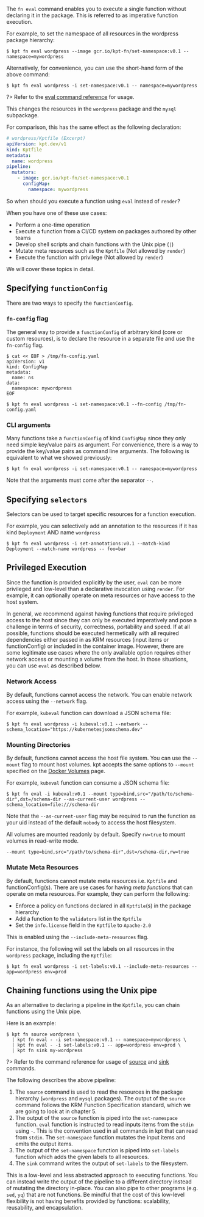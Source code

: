 The `fn eval` command enables you to execute a single function without declaring
it in the package. This is referred to as imperative function execution.

For example, to set the namespace of all resources in the wordpress package
hierarchy:

```shell
$ kpt fn eval wordpress --image gcr.io/kpt-fn/set-namespace:v0.1 -- namespace=mywordpress
```

Alternatively, for convenience, you can use the short-hand form of the above command:

```shell
$ kpt fn eval wordpress -i set-namespace:v0.1 -- namespace=mywordpress
```

?> Refer to the [eval command reference][eval-doc] for usage.

This changes the resources in the `wordpress` package and the `mysql`
subpackage.

For comparison, this has the same effect as the following declaration:

```yaml
# wordpress/Kptfile (Excerpt)
apiVersion: kpt.dev/v1
kind: Kptfile
metadata:
  name: wordpress
pipeline:
  mutators:
    - image: gcr.io/kpt-fn/set-namespace:v0.1
      configMap:
        namespace: mywordpress
```

So when should you execute a function using `eval` instead of `render`?

When you have one of these use cases:

- Perform a one-time operation
- Execute a function from a CI/CD system on packages authored by other teams
- Develop shell scripts and chain functions with the Unix pipe (`|`)
- Mutate meta resources such as the `Kptfile` (Not allowed by `render`)
- Execute the function with privilege (Not allowed by `render`)

We will cover these topics in detail.

## Specifying `functionConfig`

There are two ways to specify the `functionConfig`.

### `fn-config` flag

The general way to provide a `functionConfig` of arbitrary kind (core or custom
resources), is to declare the resource in a separate file and use the
`fn-config` flag.

```shell
$ cat << EOF > /tmp/fn-config.yaml
apiVersion: v1
kind: ConfigMap
metadata:
  name: ns
data:
  namespace: mywordpress
EOF
```

```shell
$ kpt fn eval wordpress -i set-namespace:v0.1 --fn-config /tmp/fn-config.yaml
```

### CLI arguments

Many functions take a `functionConfig` of kind `ConfigMap` since they only need
simple key/value pairs as argument. For convenience, there is a way to provide
the key/value pairs as command line arguments. The following is equivalent to
what we showed previously:

```shell
$ kpt fn eval wordpress -i set-namespace:v0.1 -- namespace=mywordpress
```

Note that the arguments must come after the separator `--`.

## Specifying `selectors`

Selectors can be used to target specific resources for a function execution.

For example, you can selectively add an annotation to the resources if it has kind
`Deployment` AND name `wordpress`

```shell
$ kpt fn eval wordpress -i set-annotations:v0.1 --match-kind Deployment --match-name wordpress -- foo=bar
```

## Privileged Execution

Since the function is provided explicitly by the user, `eval` can be more
privileged and low-level than a declarative invocation using `render`. For
example, it can optionally operate on meta resources or have access to the host
system.

In general, we recommend against having functions that require privileged access
to the host since they can only be executed imperatively and pose a challenge in
terms of security, correctness, portability and speed. If at all possible,
functions should be executed hermetically with all required dependencies either
passed in as KRM resources (input items or functionConfig) or included in the
container image. However, there are some legitimate use cases where the only
available option requires either network access or mounting a volume from the
host. In those situations, you can use `eval` as described below.

### Network Access

By default, functions cannot access the network. You can enable network access
using the `--network` flag.

For example, `kubeval` function can download a JSON schema file:

```shell
$ kpt fn eval wordpress -i kubeval:v0.1 --network -- schema_location="https://kubernetesjsonschema.dev"
```

### Mounting Directories

By default, functions cannot access the host file system. You can use the
`--mount` flag to mount host volumes. kpt accepts the same options to `--mount`
specified on the [Docker Volumes] page.

For example, `kubeval` function can consume a JSON schema file:

```shell
$ kpt fn eval -i kubeval:v0.1 --mount type=bind,src="/path/to/schema-dir",dst=/schema-dir --as-current-user wordpress -- schema_location=file:///schema-dir
```

Note that the `--as-current-user` flag may be required to run the function as
your uid instead of the default `nobody` to access the host filesystem.

All volumes are mounted readonly by default. Specify `rw=true` to mount volumes
in read-write mode.

```
--mount type=bind,src="/path/to/schema-dir",dst=/schema-dir,rw=true
```

### Mutate Meta Resources

By default, functions cannot mutate meta resources i.e. `Kptfile` and
functionConfig(s). There are use cases for having _meta functions_ that can
operate on meta resources. For example, they can perform the following:

- Enforce a policy on functions declared in all `Kptfile`(s) in the package
  hierarchy
- Add a function to the `validators` list in the `Kptfile`
- Set the `info.license` field in the `Kptfile` to `Apache-2.0`

This is enabled using the `--include-meta-resources` flag.

For instance, the following will set the labels on all resources in the
`wordpress` package, including the `Kptfile`:

```shell
$ kpt fn eval wordpress -i set-labels:v0.1 --include-meta-resources -- app=wordpress env=prod
```

## Chaining functions using the Unix pipe

As an alternative to declaring a pipeline in the `Kptfile`, you can chain
functions using the Unix pipe.

Here is an example:

```shell
$ kpt fn source wordpress \
  | kpt fn eval - -i set-namespace:v0.1 -- namespace=mywordpress \
  | kpt fn eval - -i set-labels:v0.1 -- app=wordpress env=prod \
  | kpt fn sink my-wordpress
```

?> Refer to the command reference for usage of [source][source-doc] and
[sink][sink-doc] commands.

The following describes the above pipeline:

1. The `source` command is used to read the resources in the package hierarchy
   (`wordpress` and `mysql` packages). The output of the `source` command
   follows the KRM Function Specification standard, which we are going to look
   at in chapter 5.
2. The output of the `source` function is piped into the `set-namespace`
   function. `eval` function is instructed to read inputs items from the `stdin`
   using `-`. This is the convention used in all commands in kpt that can read
   from `stdin`. The `set-namespace` function mutates the input items and emits
   the output items.
3. The output of the `set-namespace` function is piped into `set-labels`
   function which adds the given labels to all resources.
4. The `sink` command writes the output of `set-labels` to the filesystem.

This is a low-level and less abstracted approach to executing functions. You can
instead write the output of the pipeline to a different directory instead of
mutating the directory in-place. You can also pipe to other programs (e.g.
`sed`, `yq`) that are not functions. Be mindful that the cost of this low-level
flexibility is not having benefits provided by functions: scalability,
reusability, and encapsulation.

[eval-doc]: /reference/cli/fn/eval/
[source-doc]: /reference/cli/fn/source/
[sink-doc]: /reference/cli/fn/sink/
[docker volumes]: https://docs.docker.com/storage/volumes/
